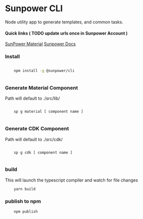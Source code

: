 # Sunpower CLI

Node utility app to generate templates, and common tasks.

#### Quick links ( TODO update urls once in Sunpower Account )

[SunPower Material](https://bitbucket.org/jerryorta-dev/sunpower-material) 
[Sunpower Docs](https://bitbucket.org/jerryorta-dev/sunpower-material-io)


### Install

```bash

    npm install -g @sunpower/cli
    
```


### Generate Material Component

Path will default to ./src/lib/

```bash

    sp g material [ component name ]
    
```

### Generate CDK Component

Path will default to ./src/cdk/

```bash

    sp g cdk [ component name ]
    
```



### build

This will launch the typescript compiler and watch for file changes

```bash
    yarn build
```

### publish to npm

```bash
    npm publish
```
